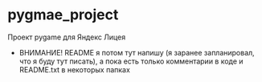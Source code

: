 # pygmae_project
Проект pygame для Яндекс Лицея
* ВНИМАНИЕ!
README я потом тут напишу (я заранее запланировал, что я буду тут писать), а пока есть только комментарии в коде и README.txt в некоторых папках
